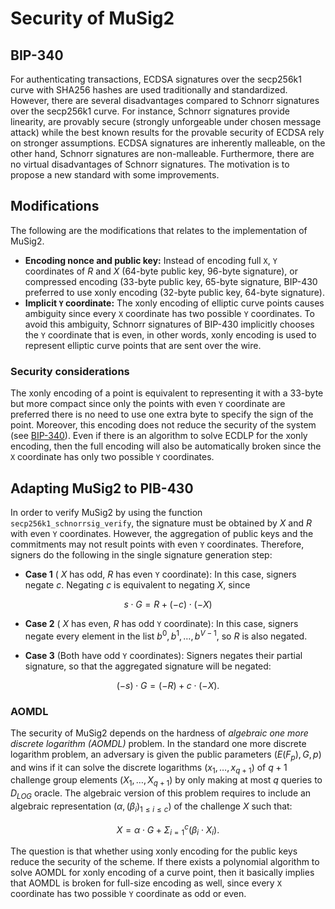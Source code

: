 # Security of MuSig2
## BIP-340
For authenticating transactions, ECDSA signatures over the secp256k1 curve with SHA256 hashes are used traditionally
and standardized.
However, there are several disadvantages compared to Schnorr signatures over the secp256k1 curve.
For instance, Schnorr signatures provide linearity, are provably secure (strongly unforgeable under chosen message
attack) while the best known results for the provable security of ECDSA rely on stronger assumptions.
ECDSA signatures are inherently malleable, on the other hand, Schnorr signatures are non-malleable.
Furthermore, there are no virtual disadvantages of Schnorr signatures.
The motivation is to propose a new standard with some improvements.

## Modifications
The following are the modifications that relates to the implementation of MuSig2.
- **Encoding nonce and public key:** Instead of encoding full `X`, `Y` coordinates of $R$ and $X$ (64-byte public
  key, 96-byte signature), or compressed
  encoding (33-byte public key, 65-byte signature, BIP-430 preferred to use xonly encoding (32-byte public key,
  64-byte signature).
- **Implicit `Y` coordinate:** The xonly encoding of elliptic curve points causes ambiguity since every `X` coordinate has two possible `Y` coordinates.
  To avoid this ambiguity, Schnorr signatures of BIP-430 implicitly chooses the `Y` coordinate that is even, in
  other words, xonly encoding is used to represent elliptic curve points that are sent over the wire.
### Security considerations
The xonly encoding of a point is equivalent to representing it with a 33-byte but more compact since only the points with even `Y` coordinate are preferred there is no need to use one extra byte to specify the sign of the point.
Moreover, this encoding does not reduce the security of the system (see [BIP-340](https://github.com/bitcoin/bips/blob/master/bip-0340.mediawiki#:~:text=Despite%20halving%20the,8%5D.)).
Even if there is an algorithm to solve ECDLP for the xonly encoding, then the full encoding will also be
automatically broken since the `X` coordinate has only two possible `Y` coordinates.


## Adapting MuSig2 to PIB-430
In order to verify MuSig2 by using the function `secp256k1_schnorrsig_verify`, the signature must be obtained by $X$ and $R$ with even `Y` coordinates.
However, the aggregation of public keys and the commitments may not result points with even `Y` coordinates.
Therefore, signers do the following in the single signature generation step:

- **Case 1** ( $X$ has odd, $R$ has even `Y` coordinate): In this case, signers negate $c$.
  Negating $c$ is equivalent to negating $X$, since

$$ s \cdot G = R + (-c) \cdot (-X) $$

- **Case 2** ( $X$ has even, $R$ has odd `Y` coordinate): In this case,
  signers negate every element in the list $b^0, b^1, \ldots, b^{V-1}$, so $R$ is also negated.

- **Case 3** (Both have odd `Y` coordinates): Signers negates their partial signature, so that the aggregated signature will be negated:

$$ (-s) \cdot G = (-R) + c \cdot (-X). $$

### AOMDL
The security of MuSig2 depends on the hardness of *algebraic one more discrete logarithm (AOMDL)* problem.
In the standard one more discrete logarithm problem, an adversary is given the public parameters $(E(F_p), G, p)$ and wins if it can solve the discrete logarithms $(x_1, \ldots, x_{q+1})$ of $q+1$ challenge group elements $(X_1, \ldots, X_{q+1})$ by only making at most $q$ queries to $D_{LOG}$ oracle.
The algebraic version of this problem requires to include an algebraic representation $(\alpha, (\beta_i)_{1 \leq i \leq c})$
of the challenge $X$ such that:

$$ X = \alpha \cdot G  + \Sigma_{i = 1}^{c}(\beta_i \cdot X_i). $$

The question is that whether using xonly encoding for the public keys reduce the security of the scheme.
If there exists a polynomial algorithm to solve AOMDL for xonly encoding of a curve point, then it basically implies that AOMDL is broken for full-size encoding as well, since every `X` coordinate has two possible `Y` coordinate as odd or even.
